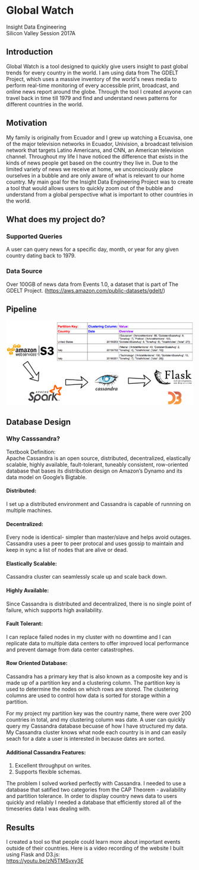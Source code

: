 # Global Watch

Insight Data Engineering</br>
Silicon Valley Session 2017A</br>

## Introduction
Global Watch is a tool designed to quickly give users insight to past global trends for every country in the world. I am using data
from The GDELT Project, which uses a massive inventory of the world's news media to perform real-time monitoring of every
accessible print, broadcast, and online news report around the globe. Through the tool I created anyone can travel back in time till
1979 and find and understand news patterns for different countries in the world.

## Motivation
My family is originally from Ecuador and I grew up watching a Ecuavisa, one of the major television networks in Ecuador, Univision,
a broadcast telivision network that targets Latino Americans, and CNN, an American television channel. Throughout my life I have noticed the difference that exists in the kinds of news
people get based on the country they live in. Due to the limited variety of news we receive at home, we unconsciously
place ourselves in a bubble and are only aware of what is relevant to our home country. My main goal for the Insight Data
Engineering Project was to create a tool that would allows users to quickly zoom out of the bubble and understand from
a global perspective what is important to other countries in the world.

## What does my project do?
### Supported Queries
A user can query news for a specific day, month, or year for any given country dating back to 1979.

### Data Source
Over 100GB of news data from Events 1.0, a dataset that is part of The GDELT Project. (https://aws.amazon.com/public-datasets/gdelt/)

## Pipeline
![Alt text](images/pipelinepicture.png)

## Database Design
### Why Casssandra?
Textbook Definition:</br>
Apache Cassandra is an open source, distributed, decentralized, elastically scalable,
highly available, fault-tolerant, tuneably consistent, row-oriented database that bases
its distribution design on Amazon’s Dynamo and its data model on Google’s Bigtable.

#### Distributed:</br>
I set up a distributed environment and Cassandra is capable of runnning on multiple machines.</br>

#### Decentralized:</br>
Every node is identical- simpler than master/slave and helps avoid outages. Cassandra uses a peer to peer protocal and uses gossip to maintain and keep in sync a list of nodes that are alive or dead.</br>

#### Elastically Scalable:</br>
Cassandra cluster can seamlessly scale up and scale back down.</br>

#### Highly Available:</br>
Since Cassandra is distributed and decentralized, there is no single point of failure, which supports high availability.</br>

#### Fault Tolerant:</br>
I can replace failed nodes in my cluster with no downtime and I can replicate data to multiple data centers to offer improved local performance and prevent damage from data center catastrophes.

#### Row Oriented Database:</br>
Cassandra has a primary key that is also known as a composite key and is made up of a partition key and a clustering column. The partition key is used to determine the nodes on which rows are stored. The clustering columns are used to control how data is sorted for storage within a partition.</br>

For my project my partition key was the country name, there were over 200 countries in total, and my clustering column was date. A user can quickly query my Cassandra database becuase of how I have structured my data. My Cassandra cluster knows what node each country is in and can easily seach for a date a user is interested in because dates are sorted.

#### Additional Cassandra Features:</br>
1. Excellent throughput on writes.
2. Supports flexible schemas.

The problem I solved worked perfectly with Cassandra. I needed to use a database that satified two categories from the
CAP Theorem - availability and partition tolerance. In order to display country news data to users quickly and reliably I needed a database that efficiently stored all of the timeseries data I was dealing with. </br>

## Results
I created a tool so that people could learn more about important events outside of their countries. Here is a video recording of the website I built using Flask and D3.js:</br>
https://youtu.be/zN5TMSvxy3E

